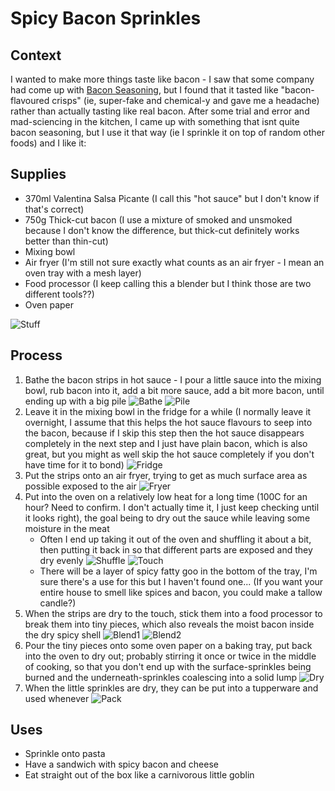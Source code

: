Spicy Bacon Sprinkles
=====================

Context
-------
I wanted to make more things taste like bacon - I saw that some company had come up with
[Bacon Seasoning](https://www.deliciou.com/products/bacon-seasoning),
but I found that it tasted like "bacon-flavoured crisps" (ie, super-fake and chemical-y
and gave me a headache) rather than actually tasting like real bacon. After some trial and
error and mad-sciencing in the kitchen, I came up with something that isnt quite bacon
seasoning, but I use it that way (ie I sprinkle it on top of random other foods) and I
like it:

Supplies
--------

* 370ml Valentina Salsa Picante (I call this "hot sauce" but I don't know if that's correct)
* 750g Thick-cut bacon (I use a mixture of smoked and unsmoked because I don't know the difference, but thick-cut definitely works better than thin-cut)
* Mixing bowl
* Air fryer (I'm still not sure exactly what counts as an air fryer - I mean an oven tray with a mesh layer)
* Food processor (I keep calling this a blender but I think those are two different tools??)
* Oven paper

![Stuff](./spicy-bacon-sprinkles/stuff.jpeg?raw=true)

Process
-------
1. Bathe the bacon strips in hot sauce - I pour a little sauce into the mixing bowl, rub bacon into it, add a bit more sauce, add a bit more bacon, until ending up with a big pile
  ![Bathe](./spicy-bacon-sprinkles/bathe.jpeg?raw=true)
  ![Pile](./spicy-bacon-sprinkles/pile.jpeg?raw=true)
1. Leave it in the mixing bowl in the fridge for a while (I normally leave it overnight, I assume that this helps the hot sauce flavours to seep into the bacon, because if I skip this step then the hot sauce disappears completely in the next step and I just have plain bacon, which is also great, but you might as well skip the hot sauce completely if you don't have time for it to bond)
  ![Fridge](./spicy-bacon-sprinkles/fridge.jpeg?raw=true)
1. Put the strips onto an air fryer, trying to get as much surface area as possible exposed to the air
  ![Fryer](./spicy-bacon-sprinkles/fryer.jpeg?raw=true)
1. Put into the oven on a relatively low heat for a long time (100C for an hour? Need to confirm. I don't actually time it, I just keep checking until it looks right), the goal being to dry out the sauce while leaving some moisture in the meat
    * Often I end up taking it out of the oven and shuffling it about a bit, then putting it back in so that different parts are exposed and they dry evenly
    ![Shuffle](./spicy-bacon-sprinkles/shuffle.jpeg?raw=true)
    ![Touch](./spicy-bacon-sprinkles/touch.jpeg?raw=true)
    * There will be a layer of spicy fatty goo in the bottom of the tray, I'm sure there's a use for this but I haven't found one... (If you want your entire house to smell like spices and bacon, you could make a tallow candle?)
1. When the strips are dry to the touch, stick them into a food processor to break them into tiny pieces, which also reveals the moist bacon inside the dry spicy shell
  ![Blend1](./spicy-bacon-sprinkles/blend1.jpeg?raw=true)
  ![Blend2](./spicy-bacon-sprinkles/blend2.jpeg?raw=true)
1. Pour the tiny pieces onto some oven paper on a baking tray, put back into the oven to dry out; probably stirring it once or twice in the middle of cooking, so that you don't end up with the surface-sprinkles being burned and the underneath-sprinkles coalescing into a solid lump
  ![Dry](./spicy-bacon-sprinkles/dry.jpeg?raw=true)
1. When the little sprinkles are dry, they can be put into a tupperware and used whenever
  ![Pack](./spicy-bacon-sprinkles/pack.jpeg?raw=true)


Uses
----
* Sprinkle onto pasta
* Have a sandwich with spicy bacon and cheese
* Eat straight out of the box like a carnivorous little goblin

